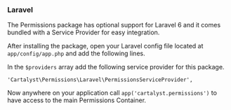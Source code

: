 ### Laravel

The Permissions package has optional support for Laravel 6 and it comes bundled with a Service Provider for easy integration.

After installing the package, open your Laravel config file located at `app/config/app.php` and add the following lines.

In the `$providers` array add the following service provider for this package.

	'Cartalyst\Permissions\Laravel\PermissionsServiceProvider',

Now anywhere on your application call `app('cartalyst.permissions')` to have access to the main Permissions Container.
